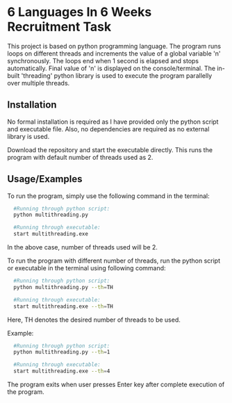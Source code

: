 
# 6 Languages In 6 Weeks Recruitment Task

This project is based on python programming language. 
The program runs loops on different threads and increments 
the value of a global variable 'n' synchronously. The loops end when 1 second is elapsed
and stops automatically. Final value of 'n' is displayed on the console/terminal.
The in-built 'threading' python library is used to execute the program parallelly 
over multiple threads.



## Installation

No formal installation is required as I have provided only the
python script and executable file.
Also, no dependencies are required as no external library is used.

Download the repository and start the executable directly. This runs the program with default
number of threads used as 2.


## Usage/Examples

To run the program, simply use the following command in the terminal:
```bash
  #Running through python script:
  python multithreading.py

  #Running through executable:
  start multithreading.exe
```
In the above case, number of threads used will be 2.

To run the program with different number of threads, run the python
script or executable in the terminal using following command:

```bash
  #Running through python script:
  python multithreading.py --th=TH

  #Running through executable:
  start multithreading.exe --th=TH
```
Here, TH denotes the desired number of threads to be used.

Example:

```bash
  #Running through python script:
  python multithreading.py --th=1

  #Running through executable:
  start multithreading.exe --th=4
```

The program exits when user presses Enter key after 
complete execution of the program.